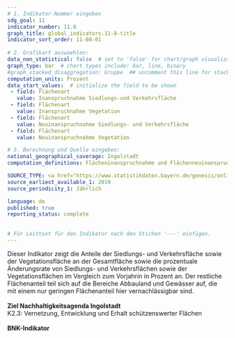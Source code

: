 ```yaml
---
# 1. Indikator-Nummer eingeben 
sdg_goal: 11 
indicator_number: 11.8
graph_title: global_indicators.11-8-title
indicator_sort_order: 11-08-01
 
# 2. Grafikart auswaehlen: 
data_non_statistical: false  # set to 'false' for chart/graph visualization 
graph_type: bar  # chart types include: bar, line, binary 
#graph_stacked_disaggregation: Gruppe  ## uncomment this line for stacked bars. eplace 'Geschlecht' with the field of aggregation. 
computation_units: Prozent
data_start_values:  # initialize the field to be shown  
 - field: Flächenart 
   value: Inanspruchnahme Siedlungs-und Verkehrsfläche 
 - field: Flächenart 
   value: Inanspruchnahme Vegetation
 - field: Flächenart 
   value: Neuinanspruchnahme Siedlungs- und Verkehrsfläche 
 - field: Flächenart 
   value: Neuinanspruchnahme Vegetation

# 3. Berechnung und Quelle eingeben: 
national_geographical_coverage: Ingolstadt 
computation_definitions: Flächeninanspruchnahme und Flächenneuinanspruchnahme im Stadtgebiet

SOURCE_TYPE: <a href="https://www.statistikdaten.bayern.de/genesis/online?operation=table&code=33111-003r&bypass=true&levelindex=1&levelid=1680779324034#abreadcrumb">Bayerisches Landesamt für Statistik</a>  # data source  
source_earliest_available_1: 2019
source_periodicity_1: Jährlich

language: de   
published: true 
reporting_status: complete
 
 
# Für Leittext für den Indikator nach den Stichen '---' einfügen. 
---
```

Dieser Indikator zeigt die Anteile der Siedlungs- und Verkehrsfläche sowie der Vegetationsfläche an der Gesamtfläche sowie die prozentuale Änderungsrate von Siedlungs- und Verkehrsflächen sowie der Vegetationsflächen im Vergleich zum Vorjahrin in Prozent an. Der restliche Flächenanteil teil sich auf die Bereiche Abbauland und Gewässer auf, die mit einem nur geringen Flächenanteil hier vernachlässigbar sind.<br>
<br>
<b>Ziel Nachhaltigkeitsagenda Ingolstadt</b><br>
K2.3: Vernetzung, Entwicklung und Erhalt schützenswerter Flächen<br>
<br>
<b>BNK-Indikator</b>
